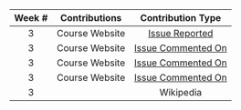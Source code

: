 | **Week #** | **Contributions** | **Contribution Type** |
|:----------:|:-----------------:|:---------------------:|
|     3      |  Course Website   |[Issue Reported](https://github.com/joannakl/cs480_s18/issues/)|
|     3      |  Course Website   |[Issue Commented On](https://github.com/joannakl/cs480_s18/issues/)|
|     3      |  Course Website   |[Issue Commented On](https://github.com/joannakl/cs480_s18/issues/)|
|     3      |  Course Website   |[Issue Commented On](https://github.com/joannakl/cs480_s18/issues/)|
|     3      |[]()|Wikipedia|


